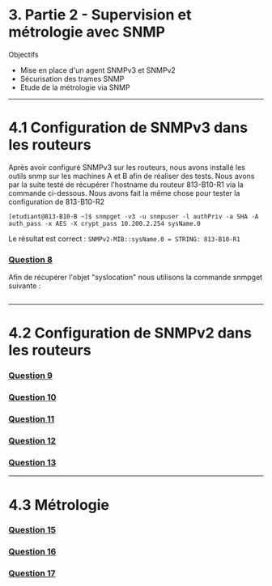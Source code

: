 # 3. Partie 2 - Supervision et métrologie avec SNMP
Objectifs
- Mise en place d'un agent SNMPv3 et SNMPv2
- Sécurisation des trames SNMP
- Etude de la métrologie via SNMP

**************************************************
# 4.1 Configuration de SNMPv3 dans les routeurs
Après avoir configuré SNMPv3 sur les routeurs, nous avons installé les outils snmp sur les machines A et B afin de réaliser des tests.
Nous avons par la suite testé de récupérer l'hostname du routeur 813-B10-R1 via la commande ci-dessous. Nous avons fait la même chose pour tester la configuration de 813-B10-R2
```
[etudiant@813-B10-B ~]$ snmpget -v3 -u snmpuser -l authPriv -a SHA -A auth_pass -x AES -X crypt_pass 10.200.2.254 sysName.0
```
Le résultat est correct : ``` SNMPv2-MIB::sysName.0 = STRING: 813-B10-R1 ```

### <u> Question 8 </u>
Afin de récupérer l'objet "syslocation" nous utilisons la commande snmpget suivante :
```

```
**************************************************
# 4.2 Configuration de SNMPv2 dans les routeurs
### <u> Question 9 </u>



### <u> Question 10 </u>



### <u> Question 11 </u>



### <u> Question 12 </u>



### <u> Question 13 </u>



**************************************************
# 4.3 Métrologie
### <u> Question 15 </u>



### <u> Question 16 </u>



### <u> Question 17 </u>

